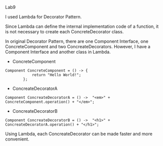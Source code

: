 
Lab9

I used Lambda for Decorator Pattern. 

Since Lambda can define the internal implementation code of a function, it is not necessary to create each ConcreteDecorator class.

In original Decorator Pattern, there are one Component Interface, one ConcreteComponent and two ConcreateDecorators.
However, I have a Component Interface and another class in Lambda. 


- ConcreteComponent
```
Component ConcreteComponent = () -> {
			return "Hello World!";
		};
```

- ConcreateDecoratorA
```
Component ConcreateDecoratorA = () ->  "<em>" + ConcreteComponent.operation() + "</em>";
```

- ConcreateDecoratorB
```
Component ConcreateDecoratorB = () ->  "<h1>" + ConcreateDecoratorA.operation() + "</h1>";
```		
    

Using Lambda, each ConcreateDecorator can be made faster and more convenient.

  
  
